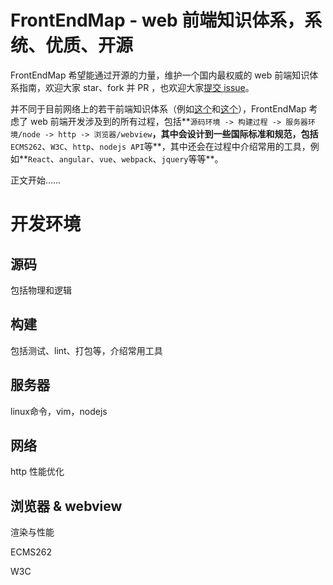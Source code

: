 # FrontEndMap - web 前端知识体系，系统、优质、开源

FrontEndMap 希望能通过开源的力量，维护一个国内最权威的 web 前端知识体系指南，欢迎大家 star、fork 并 PR ，也欢迎大家[提交 issue](https://github.com/frontendmap/frontendmap/issues)。

并不同于目前网络上的若干前端知识体系（例如[这个](https://segmentfault.com/a/1190000004070468)和[这个](https://my.oschina.net/hxwny/blog/499513)），FrontEndMap 考虑了 web 前端开发涉及到的所有过程，包括**`源码环境 -> 构建过程 -> 服务器环境/node -> http -> 浏览器/webview`**，其中会设计到一些国际标准和规范，包括**`ECMS262`、`W3C`、`http`、`nodejs API`等**，其中还会在过程中介绍常用的工具，例如**`React`、`angular`、`vue`、`webpack`、`jquery`等等**。

正文开始……

# 开发环境

## 源码

包括物理和逻辑

## 构建

包括测试、lint、打包等，介绍常用工具

## 服务器

linux命令，vim，nodejs

## 网络

http 性能优化

## 浏览器 & webview

渲染与性能

ECMS262

W3C
